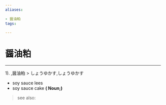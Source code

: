 ```yaml
---
aliases:
    
- 醤油粕
tags:
    
---
```


# 醤油粕
---
1).
,醤油粕 > しょうゆかす,しょうゆかす

- soy sauce lees
- soy sauce cake
**( Noun;)**
> see also: 
            